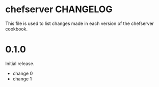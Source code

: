 # chefserver CHANGELOG

This file is used to list changes made in each version of the chefserver cookbook.

# 0.1.0

Initial release.

- change 0
- change 1

